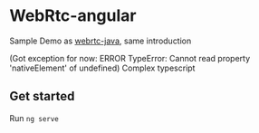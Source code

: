 # WebRtc-angular

Sample Demo as [webrtc-java](https://github.com/MESOLONELY/webrtc-java), same introduction

(Got exception for now: ERROR TypeError: Cannot read property 'nativeElement' of undefined) Complex typescript

## Get started

Run `ng serve`
